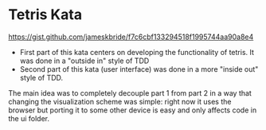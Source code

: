 # Tetris Kata #

https://gist.github.com/jameskbride/f7c6cbf133294518f1995744aa90a8e4

- First part of this kata centers on developing the functionality of tetris. It was done in a
"outside in" style of TDD
- Second part of this kata (user interface) was done in a more "inside out" style of TDD.

The main idea was to completely decouple part 1 from part 2 in a way that
changing the visualization scheme was simple: right now it uses the browser but porting it to some
other device is easy and only affects code in the ui folder.